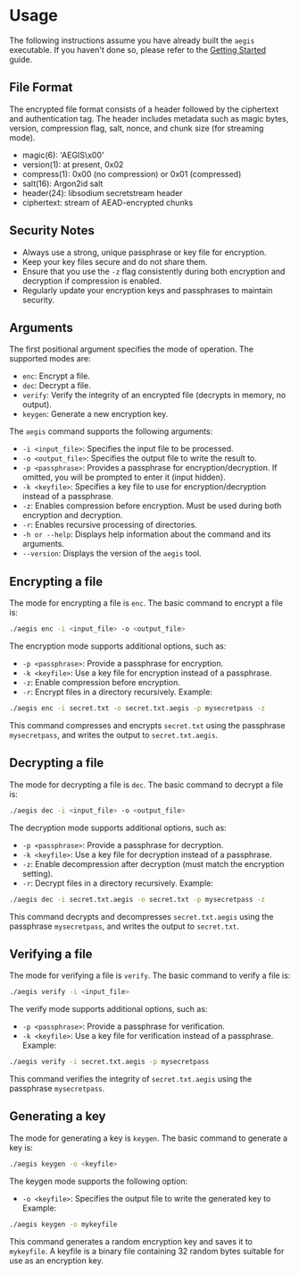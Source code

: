 # Usage

The following instructions assume you have already built the `aegis` executable. If you haven't done so, please refer to the [Getting Started](getting_started.md) guide.

## File Format

The encrypted file format consists of a header followed by the ciphertext and authentication tag. The header includes metadata such as magic bytes, version, compression flag, salt, nonce, and chunk size (for streaming mode).

- magic(6): 'AEGIS\x00'
- version(1): at present, 0x02
- compress(1): 0x00 (no compression) or 0x01 (compressed)
- salt(16): Argon2id salt
- header(24): libsodium secretstream header
- ciphertext: stream of AEAD-encrypted chunks

## Security Notes

- Always use a strong, unique passphrase or key file for encryption.
- Keep your key files secure and do not share them.
- Ensure that you use the `-z` flag consistently during both encryption and decryption if compression is enabled.
- Regularly update your encryption keys and passphrases to maintain security.

## Arguments

The first positional argument specifies the mode of operation. The supported modes are:

- `enc`: Encrypt a file.
- `dec`: Decrypt a file.
- `verify`: Verify the integrity of an encrypted file (decrypts in memory, no output).
- `keygen`: Generate a new encryption key.

The `aegis` command supports the following arguments:

- `-i <input_file>`: Specifies the input file to be processed.
- `-o <output_file>`: Specifies the output file to write the result to.
- `-p <passphrase>`: Provides a passphrase for encryption/decryption. If omitted, you will be prompted to enter it (input hidden).
- `-k <keyfile>`: Specifies a key file to use for encryption/decryption instead of a passphrase.
- `-z`: Enables compression before encryption. Must be used during both encryption and decryption.
- `-r`: Enables recursive processing of directories.
- `-h or --help`: Displays help information about the command and its arguments.
- `--version`: Displays the version of the `aegis` tool.

## Encrypting a file

The mode for encrypting a file is `enc`. The basic command to encrypt a file is:

```bash
./aegis enc -i <input_file> -o <output_file>
```

The encryption mode supports additional options, such as:

- `-p <passphrase>`: Provide a passphrase for encryption.
- `-k <keyfile>`: Use a key file for encryption instead of a passphrase.
- `-z`: Enable compression before encryption.
- `-r`: Encrypt files in a directory recursively.
  Example:

```bash
./aegis enc -i secret.txt -o secret.txt.aegis -p mysecretpass -z
```

This command compresses and encrypts `secret.txt` using the passphrase `mysecretpass`, and writes the output to `secret.txt.aegis`.

## Decrypting a file

The mode for decrypting a file is `dec`. The basic command to decrypt a file is:

```bash
./aegis dec -i <input_file> -o <output_file>
```

The decryption mode supports additional options, such as:

- `-p <passphrase>`: Provide a passphrase for decryption.
- `-k <keyfile>`: Use a key file for decryption instead of a passphrase.
- `-z`: Enable decompression after decryption (must match the encryption setting).
- `-r`: Decrypt files in a directory recursively.
  Example:

```bash
./aegis dec -i secret.txt.aegis -o secret.txt -p mysecretpass -z
```

This command decrypts and decompresses `secret.txt.aegis` using the passphrase `mysecretpass`, and writes the output to `secret.txt`.

## Verifying a file

The mode for verifying a file is `verify`. The basic command to verify a file is:

```bash
./aegis verify -i <input_file>
```

The verify mode supports additional options, such as:

- `-p <passphrase>`: Provide a passphrase for verification.
- `-k <keyfile>`: Use a key file for verification instead of a passphrase.
  Example:

```bash
./aegis verify -i secret.txt.aegis -p mysecretpass
```

This command verifies the integrity of `secret.txt.aegis` using the passphrase `mysecretpass`.

## Generating a key

The mode for generating a key is `keygen`. The basic command to generate a key is:

```bash
./aegis keygen -o <keyfile>
```

The keygen mode supports the following option:

- `-o <keyfile>`: Specifies the output file to write the generated key to
  Example:

```bash
./aegis keygen -o mykeyfile
```

This command generates a random encryption key and saves it to `mykeyfile`.
A keyfile is a binary file containing 32 random bytes suitable for use as an encryption key.
